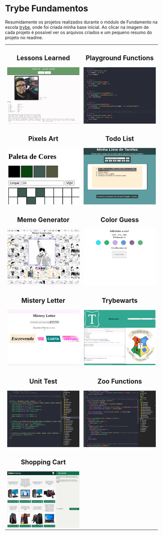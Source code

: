 # Trybe Fundamentos

Resumidamente os projetos realizados durante o módulo de Fundamento na escola [trybe](https://www.betrybe.com/), onde foi criada minha base inicial.
Ao clicar na imagem de cada projeto é possível ver os arquivos criados e um pequeno resumo do projeto no readme.

<table>
  <tr valign="top">
    <td width="45%" align="center">
      <h2>
        Lessons Learned
      </h2>
      <a href="https://github.com/davidrogger/trybe-fundamentos/tree/initial-readme-update/projects_code/01_lessons_learn">
        <img src="./img/lessons_learned_320x249.png">
      </a>
    </td>
    <td width="45%" align="center">
      <h2>
        Playground Functions
      </h2>
      <a href="https://github.com/davidrogger/trybe-fundamentos/tree/initial-readme-update/projects_code/02_playground_functions">
        <img src="./img/playground_functions_320x249.png">
      </a>
    </td>
  </tr>

  <tr valign="top">
    <td width="45%" align="center">
      <h2>
        Pixels Art
      </h2>
      <a href="https://github.com/davidrogger/trybe-fundamentos/tree/initial-readme-update/projects_code/03.1_pixels_art">
        <img src="./img/pixel_art_320x249.png">
      </a>
    </td>
    <td width="45%" align="center">
      <h2>
        Todo List
      </h2>
      <a href="https://github.com/davidrogger/trybe-fundamentos/tree/initial-readme-update/projects_code/03.2_todo_list">
        <img src="./img/todo_list_320x249.png">
      </a>
    </td>
  </tr>

  <tr valign="top">
    <td width="45%" align="center">
      <h2>
        Meme Generator
      </h2>
      <a href="https://github.com/davidrogger/trybe-fundamentos/tree/initial-readme-update/projects_code/03.3_meme_generetor">
        <img src="./img/meme_generetor_320x249.png">
      </a>
    </td>
    <td width="45%" align="center">
      <h2>
        Color Guess
      </h2>
      <a href="https://github.com/davidrogger/trybe-fundamentos/tree/initial-readme-update/projects_code/03.4_color_guess">
        <img src="./img/color_guess_320x249.png">
      </a>
    </td>
  </tr>

  <tr valign="top">
    <td width="45%" align="center">
      <h2>
        Mistery Letter
      </h2>
      <a href="https://github.com/davidrogger/trybe-fundamentos/tree/initial-readme-update/projects_code/03.5_mistery_letter">
        <img src="./img/mistery_letter_320x249.png">
      </a>
    </td>
    <td width="45%" align="center">
        <h2>
          Trybewarts
        </h2>
      <a href="https://github.com/davidrogger/trybe-fundamentos/tree/main/projects_code/04_trybewarts">
        <img src="./img/trybewarts_320x249.png">
      </a>
    </td>
  </tr>

  <tr valign="top">
    <td width="45%" align="center">
      <h2>
        Unit Test
      </h2>
      <a href="https://github.com/davidrogger/trybe-fundamentos/tree/initial-readme-update/projects_code/05_unit_test">
        <img src="./img/unit_test_320x249.png">
      </a>
    </td>
    <td width="45%" align="center">
      <h2>
        Zoo Functions
      </h2>
      <a href="https://github.com/davidrogger/trybe-fundamentos/tree/initial-readme-update/projects_code/06_zoo_functions">
          <img src="./img/zoo_functions_320x249.png">
      </a>
    </td>
  </tr>

  <tr valign="top">
    <td width="45%" align="center">
      <h2>
        Shopping Cart
      </h2>
      <a href="https://github.com/davidrogger/trybe-fundamentos/tree/initial-readme-update/projects_code/07_shopping_cart">
        <img src="./img/shopping_cart_320x249.png">
      </a>
    </td>
  </tr>
</table>
